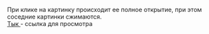 При клике на картинку происходит ее полное открытие, при этом соседние картинки сжимаются.
<br>
<a href="https://tronev.github.io/picture_cards/index.html">Тык </a> - ссылка для просмотра

